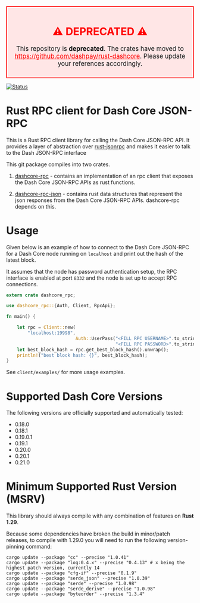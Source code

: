 <div align="center" style="border: 2px solid red; padding: 10px; background-color: #ffe6e6;">
  <h1 style="color: red;">⚠️ DEPRECATED ⚠️</h1>
  <p style="font-size: 1.2em;">
    This repository is <strong>deprecated</strong>. The crates have moved to 
    <a href="https://github.com/dashpay/rust-dashcore" style="color: red; text-decoration: underline;">https://github.com/dashpay/rust-dashcore</a>.
    Please update your references accordingly.
  </p>
</div>


[![Status](https://travis-ci.org/rust-dash/rust-dashcore-rpc.png?branch=master)](https://travis-ci.org/rust-dash/rust-dashcore-rpc)

# Rust RPC client for Dash Core JSON-RPC 

This is a Rust RPC client library for calling the Dash Core JSON-RPC API. It provides a layer of abstraction over 
[rust-jsonrpc](https://github.com/apoelstra/rust-jsonrpc) and makes it easier to talk to the Dash JSON-RPC interface 

This git package compiles into two crates.
1. [dashcore-rpc](https://crates.io/crates/dashcore-rpc) - contains an implementation of an rpc client that exposes 
the Dash Core JSON-RPC APIs as rust functions.

2. [dashcore-rpc-json](https://crates.io/crates/dashcore-rpc-json) -  contains rust data structures that represent 
the json responses from the Dash Core JSON-RPC APIs. dashcore-rpc depends on this.

# Usage
Given below is an example of how to connect to the Dash Core JSON-RPC for a Dash Core node running on `localhost`
and print out the hash of the latest block.

It assumes that the node has password authentication setup, the RPC interface is enabled at port `8332` and the node
is set up to accept RPC connections. 

```rust
extern crate dashcore_rpc;

use dashcore_rpc::{Auth, Client, RpcApi};

fn main() {

    let rpc = Client::new(
        "localhost:19998",
                          Auth::UserPass("<FILL RPC USERNAME>".to_string(),
                                         "<FILL RPC PASSWORD>".to_string())).unwrap();
    let best_block_hash = rpc.get_best_block_hash().unwrap();
    println!("best block hash: {}", best_block_hash);
}
```

See `client/examples/` for more usage examples. 

# Supported Dash Core Versions
The following versions are officially supported and automatically tested:
* 0.18.0
* 0.18.1
* 0.19.0.1
* 0.19.1
* 0.20.0
* 0.20.1
* 0.21.0

# Minimum Supported Rust Version (MSRV)
This library should always compile with any combination of features on **Rust 1.29**.

Because some dependencies have broken the build in minor/patch releases, to
compile with 1.29.0 you will need to run the following version-pinning command:
```
cargo update --package "cc" --precise "1.0.41"
cargo update --package "log:0.4.x" --precise "0.4.13" # x being the highest patch version, currently 14
cargo update --package "cfg-if" --precise "0.1.9"
cargo update --package "serde_json" --precise "1.0.39"
cargo update --package "serde" --precise "1.0.98"
cargo update --package "serde_derive" --precise "1.0.98"
cargo update --package "byteorder" --precise "1.3.4"
```
